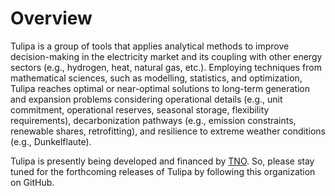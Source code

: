 # Overview
Tulipa is a group of tools that applies analytical methods to improve decision-making in the electricity market and its coupling with other energy sectors (e.g., hydrogen, heat, natural gas, etc.). Employing techniques from mathematical sciences, such as modelling, statistics, and optimization, Tulipa reaches optimal or near-optimal solutions to long-term generation and expansion problems considering operational details (e.g., unit commitment, operational reserves, seasonal storage, flexibility requirements), decarbonization pathways (e.g., emission constraints, renewable shares, retrofitting), and resilience to extreme weather conditions (e.g., Dunkelflaute).

Tulipa is presently being developed and financed by [TNO](https://www.tno.nl/en/). So, please stay tuned for the forthcoming releases of Tulipa by following this organization on GitHub.
